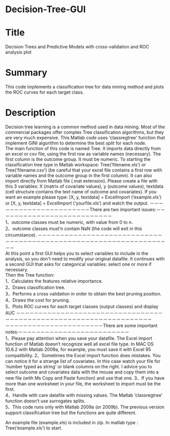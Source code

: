 # Decision-Tree-GUI   
# Title   
Decision Trees and Predictive Models with cross-validation and ROC analysis plot   
# Summary   
This code implements a classification tree for data mining method and plots the ROC curves for each target class.    
# Description  
  Decision tree learning is a common method used in data mining. Most of the commercial packages offer complex Tree classification algorithms, but they are very much expensive.
  This Matlab code uses ‘classregtree' function that implement GINI algorithm to determine the best split for each node.    
The main function of this code is named Tree. It imports data directly from an excel or csv file, using the first row as variable names (necessary). The first column is the outcome group. It must be numeric.
  To starting the classification tree type in Matlab workspace: Tree(‘filename.xls’) or Tree(‘filename.csv’) (be careful that your excel file contains a first row with variable names and the outcome group in the first column).
  It can also import directly from Matlab file (.mat extension). Please create a file with this 3 variables: X (matrix of covariate values), y (outcome values), textdata (cell structure contains the text name of outcome and covariates). If you want an example please type: [X, y, textdata] = ExcelImport (‘example.xls’) or [X, y, textdata] = ExcelImport (‘yourfile.xls’) and watch the output. 
－－－－－－－－－－－－－－－－－－－－－－There are two important issues:－－－－－－－－－－－－－－－－－－－－－－－－－－        
1、outcome classes must be numeric, with value from 0 to n.    
2、outcome classes must’n contain NaN (the code will exit in this circumstance).
－－－－－－－－－－－－－－－－－－－－－－－－－－－－－－－－－－－－－－－－－－－－－－－－－－－－－－－－－－－－－－－－－－    
  At this point a first GUI helps you to select variables to include in the analysis, so you don’t need to modify your original datafile. It continues with a second GUI that asks for categorical variables: select one or more if necessary.  
Then the Tree function:    
1、Calculates the features relative importance.   
2、Draws classification tree.   
3、Performs a cross validation in order to obtain the best pruning position.     
4、Draws the cost for pruning.   
5、Plots ROC curves for each target classes (output classes) and display AUC
－－－－－－－－－－－－－－－－－－－－－－－－－－－－－－－－－－－－－－－－－－－－－－－－－－－－－－－－－－－－－－－－－－    
－－－－－－－－－－－－－－－－－－－－－－There are some important notes:－－－－－－－－－－－－－－－－－－－－－－－－－   
1、Please pay attention when you save your datafile. The Excel import function of Matlab doesn’t recognize well all excel file type. In MAC OS 10.6.2 with Matlab 2009a, for example, you must save it with Excel 95 compatibility. 
2、Sometimes the Excel import function does mistakes. You can notice it for a strange list of covariates. In this case watch your file for ‘number typed as string’ or blank columns on the right. I advice you to select outcome and covariates data with the mouse and copy them into a new file (with Ms Copy and Paste function) and use that one.
3、If you have more than one worksheet in your file, the worksheet to import must be the first.   
4、Handle with care datafile with missing values. The Matlab ‘classregtree’ function doesn’t use surrogates splits.    
5、This code runs only with Matlab 2009a (or 2009b). The previous version support classification tree but the functions are quite different.

An example file (example.xls) is included in zip. In matlab type : Tree(‘example.xls’) to start.   
